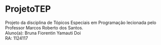 # ProjetoTEP <br/>
Projeto da disciplina de Tópicos Especiais em Programação lecionada pelo Professor Marcos Roberto dos Santos.<br/>
Aluno(a): Bruna Fiorentin Yamauti Doi <br/>
RA: 1124117
